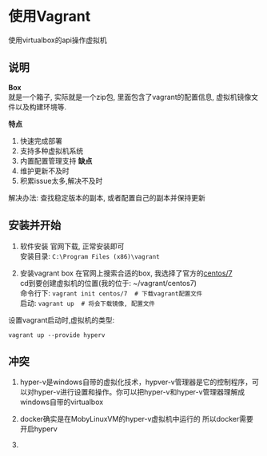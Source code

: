 # 使用Vagrant
使用virtualbox的api操作虚拟机  

## 说明

**Box**  
就是一个箱子, 实际就是一个zip包, 里面包含了vagrant的配置信息, 虚拟机镜像文件以及构建环境等.


**特点**  
1. 快速完成部署
2. 支持多种虚拟机系统
3. 内置配置管理支持
**缺点**  
1. 维护更新不及时
2. 积累issue太多,解决不及时

解决办法: 查找稳定版本的副本, 或者配置自己的副本并保持更新


## 安装并开始

1. 软件安装
官网下载, 正常安装即可  
安装目录: `C:\Program Files (x86)\vagrant`
  
2. 安装vagrant box
在官网上搜索合适的box, 我选择了官方的[centos/7](https://app.vagrantup.com/centos/boxes/7)  
cd到要创建虚拟机的位置(我的位于: ~/vagrant/centos7)  
命令行下: ```vagrant init centos/7  # 下载vagrant配置文件```  
启动: ```vagrant up  # 将会下载镜像, 配置文件```

设置vagrant启动时,虚拟机的类型: 
```
vagrant up --provide hyperv
```
   

## 冲突

1. hyper-v是windows自带的虚拟化技术，hypver-v管理器是它的控制程序，可以对hyper-v进行设置和操作。你可以把hyper-v和hyper-v管理器理解成windows自带的virtualbox

2. docker确实是在MobyLinuxVM的hyper-v虚拟机中运行的
所以docker需要开启hyperv
3. 




